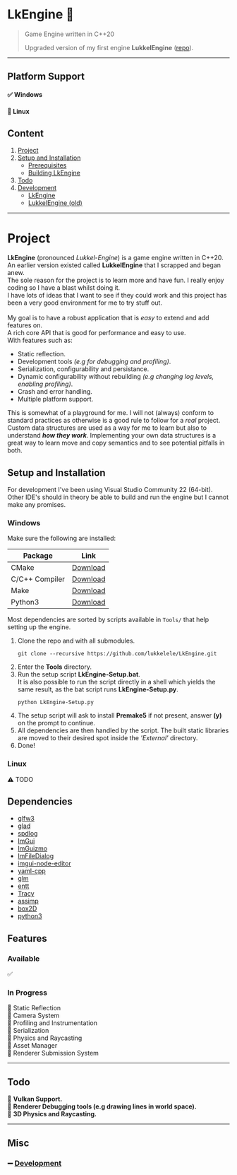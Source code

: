# LkEngine :shaved_ice: 
> Game Engine written in C++20<br>
>
> Upgraded version of my first engine **LukkelEngine** ([repo](https://github.com/lukkelele/LukkelEngine/tree/main)).<br>

---

## Platform Support
#### :white_check_mark: Windows<br>
#### :black_square_button: Linux <br>


## Content
1. [Project](#project)
2. [Setup and Installation](#setup-and-installation)
    - [Prerequisites](#prerequisites)
	- [Building LkEngine](#building-lkengine)
3. [Todo](#todo)
4. [Development](#development)
    - [LkEngine](#lkengine-development)
    - [LukkelEngine (old)](#lukkelengine-old)

---

# Project 

**LkEngine** (pronounced *_Lukkel-Engine_*) is a game engine written in C\++20. <br>
An earlier version existed called **LukkelEngine** that I scrapped and began anew.<br>
The sole reason for the project is to learn more and have fun. I really enjoy coding so I have a blast whilst doing it.<br>
I have lots of ideas that I want to see if they could work and this project has been a very good environment for me to try stuff out.
<br>
<br>
My goal is to have a robust application that is _easy_ to extend and add features on.<br>
A rich core API that is good for performance and easy to use.<br>
With features such as:
- Static reflection.
- Development tools _(e.g for debugging and profiling)_.
- Serialization, configurability and persistance.
- Dynamic configurability without rebuilding _(e.g changing log levels, enabling profiling)_.
- Crash and error handling.
- Multiple platform support.

This is somewhat of a playground for me. I will not (always) conform to standard practices as otherwise is a good rule to follow for a _real_ project.
Custom data structures are used as a way for me to learn but also to understand **_how they work_**.
Implementing your own data structures is a great way to learn move and copy semantics and to see potential pitfalls in both.

## Setup and Installation
For development I've been using Visual Studio Community 22 (64-bit).<br>
Other IDE's should in theory be able to build and run the engine but I cannot make any promises.

### Windows
Make sure the following are installed:

| Package | Link                          |
|----------------|--------------------------------------------|
| CMake | [Download](https://cmake.org/download/) |
| C/C++ Compiler | [Download](https://visualstudio.microsoft.com/vs/features/cplusplus/) |
| Make | [Download](https://gnuwin32.sourceforge.net/packages/make.htm) |
| Python3 | [Download](https://www.python.org/downloads/windows/) |

Most dependencies are sorted by scripts available in `Tools/` that help setting up the engine.


1. Clone the repo and with all submodules.<br>
    ```shell
	git clone --recursive https://github.com/lukkelele/LkEngine.git
	```
2. Enter the **Tools** directory.<br>
3. Run the setup script **LkEngine-Setup.bat**.<br>
   It is also possible to run the script directly in a shell which yields the same result, as the bat script runs **LkEngine-Setup.py**.
	```shell
	python LkEngine-Setup.py
    ```
4. The setup script will ask to install **Premake5** if not present, answer **(y)** on the prompt to continue.
5. All dependencies are then handled by the script. The built static libraries are moved to their desired spot inside the _'External'_ directory. 
6. Done!

### Linux 
:warning: TODO

## Dependencies
- [glfw3](https://github.com/glfw/glfw)
- [glad](https://github.com/Dav1dde/glad)
- [spdlog](https://github.com/gabime/spdlog)
- [ImGui](https://github.com/ocornut/imgui)
- [ImGuizmo](https://github.com/CedricGuillemet/ImGuizmo)
- [ImFileDialog](https://github.com/lukkelele/ImFileDialog)
- [imgui-node-editor](https://github.com/thedmd/imgui-node-editor)
- [yaml-cpp](https://github.com/jbeder/yaml-cpp)
- [glm](https://github.com/g-truc/glm)
- [entt](https://github.com/skypjack/entt)
- [Tracy](https://github.com/wolfpld/tracy)
- [assimp](https://github.com/assimp/assimp)
- [box2D](https://github.com/erincatto/box2d)
- [python3](https://www.python.org/downloads/)

## Features

### Available
:white_check_mark:

### In Progress
:black_square_button: Static Reflection<br>
:black_square_button: Camera System<br>
:black_square_button: Profiling and Instrumentation<br>
:black_square_button: Serialization<br>
:black_square_button: Physics and Raycasting<br>
:black_square_button: Asset Manager<br>
:black_square_button: Renderer Submission System<br>

---

## Todo
:small_blue_diamond: **Vulkan Support.**<br>
:small_blue_diamond: **Renderer Debugging tools (e.g drawing lines in world space).**<br>
:small_blue_diamond: **3D Physics and Raycasting.**<br>

<!------------------------------------------------------------>

---


## Misc

### :heavy_minus_sign: [Development](Docs/Development.md)
